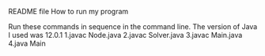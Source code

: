 README file
How to run my program

Run these commands in sequence in the command line. The version of Java I used was 12.0.1
1.javac Node.java
2.javac Solver.java
3.javac Main.java
4.java Main
